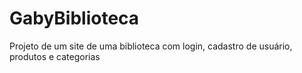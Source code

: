 # GabyBiblioteca
Projeto de um site de uma biblioteca com login, cadastro de usuário, produtos e categorias
